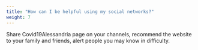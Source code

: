 ```yaml
---
title: "How can I be helpful using my social networks?"
weight: 7
---
```


Share Covid19Alessandria page on your channels, recommend the website to your family and friends, alert people you may know in difficulty.